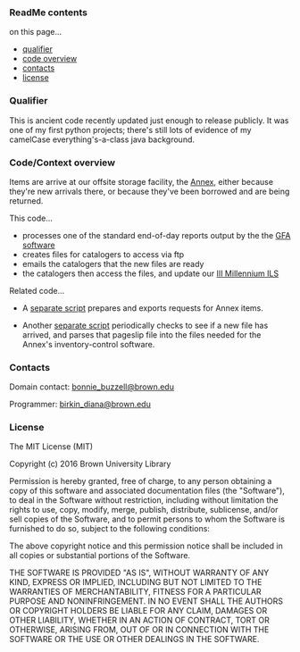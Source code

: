 ### ReadMe contents ###

on this page...
- [qualifier](#qualifier)
- [code overview](#codecontext-overview)
- [contacts](#contacts)
- [license](#license)


### Qualifier ###

This is ancient code recently updated just enough to release publicly. It was one of my first python projects; there's still lots of evidence of my camelCase everything's-a-class java background.


### Code/Context overview ###

Items are arrive at our offsite storage facility, the [Annex](http://library.brown.edu/about/annex/), either because they're new arrivals there, or because they've been borrowed and are being returned.

This code...

- processes one of the standard end-of-day reports output by the the [GFA software](http://www.gfatech.com/software-LAS.html)
- creates files for catalogers to access via ftp
- emails the catalogers that the new files are ready
- the catalogers then access the files, and update our [III Millennium ILS](https://www.iii.com/products/millennium)

Related code...

- A [separate script](https://github.com/birkin/josiah_print_pageslips) prepares and exports requests for Annex items.

- Another [separate script](https://github.com/birkin/annex_process_pageslips) periodically checks to see if a new file has arrived, and parses that pageslip file into the files needed for the Annex's inventory-control software.


### Contacts ###

Domain contact: bonnie_buzzell@brown.edu

Programmer: birkin_diana@brown.edu


### License ###

The MIT License (MIT)

Copyright (c) 2016 Brown University Library

Permission is hereby granted, free of charge, to any person obtaining a copy of this software and associated documentation files (the "Software"), to deal in the Software without restriction, including without limitation the rights to use, copy, modify, merge, publish, distribute, sublicense, and/or sell copies of the Software, and to permit persons to whom the Software is furnished to do so, subject to the following conditions:

The above copyright notice and this permission notice shall be included in all copies or substantial portions of the Software.

THE SOFTWARE IS PROVIDED "AS IS", WITHOUT WARRANTY OF ANY KIND, EXPRESS OR IMPLIED, INCLUDING BUT NOT LIMITED TO THE WARRANTIES OF MERCHANTABILITY, FITNESS FOR A PARTICULAR PURPOSE AND NONINFRINGEMENT. IN NO EVENT SHALL THE AUTHORS OR COPYRIGHT HOLDERS BE LIABLE FOR ANY CLAIM, DAMAGES OR OTHER LIABILITY, WHETHER IN AN ACTION OF CONTRACT, TORT OR OTHERWISE, ARISING FROM, OUT OF OR IN CONNECTION WITH THE SOFTWARE OR THE USE OR OTHER DEALINGS IN THE SOFTWARE.
